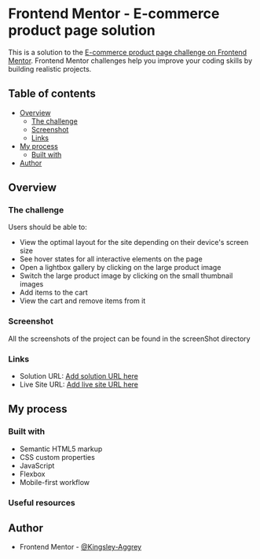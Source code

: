 # Frontend Mentor - E-commerce product page solution

This is a solution to the [E-commerce product page challenge on Frontend Mentor](https://www.frontendmentor.io/challenges/ecommerce-product-page-UPsZ9MJp6). Frontend Mentor challenges help you improve your coding skills by building realistic projects.

## Table of contents

- [Overview](#overview)
  - [The challenge](#the-challenge)
  - [Screenshot](#screenshot)
  - [Links](#links)
- [My process](#my-process)
  - [Built with](#built-with)
- [Author](#author)

## Overview

### The challenge

Users should be able to:

- View the optimal layout for the site depending on their device's screen size
- See hover states for all interactive elements on the page
- Open a lightbox gallery by clicking on the large product image
- Switch the large product image by clicking on the small thumbnail images
- Add items to the cart
- View the cart and remove items from it

### Screenshot

All the screenshots of the project can be found in the screenShot directory

### Links

- Solution URL: [Add solution URL here](https://github.com/Kingsley-Aggrey/Product_page)
- Live Site URL: [Add live site URL here](https://productpagefm.netlify.app/)

## My process

### Built with

- Semantic HTML5 markup
- CSS custom properties
- JavaScript
- Flexbox
- Mobile-first workflow

### Useful resources
## Author
- Frontend Mentor - [@Kingsley-Aggrey](https://www.frontendmentor.io/profile/Kingsley-Aggrey)